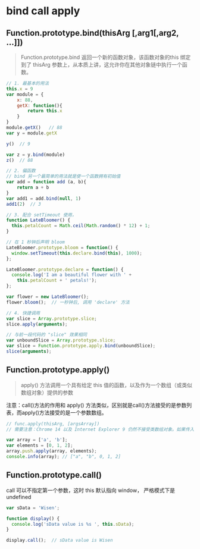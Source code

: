 # bind call apply

## Function.prototype.bind(thisArg [,arg1[,arg2, ...]])

> Function.prototype.bind 返回一个新的函数对象，该函数对象的this 绑定到了 thisArg 参数上，从本质上讲，这允许你在其他对象链中执行一个函数。

```js
// 1. 最基本的用法
this.x = 9
var module = {
    x: 88,
    getX: function(){
        return this.x
    }
}
module.getX()   // 88
var y = module.getX

y()  // 9

var z = y.bind(module)
z()  // 88

// 2. 偏函数
// bind 另一个最简单的用法就是使一个函数拥有初始值
var add = function add (a, b){
    return a + b
}
var add1 = add.bind(null, 1)
add1(2)  // 3

// 3. 配合 setTimeout 使用，
function LateBloomer() {
  this.petalCount = Math.ceil(Math.random() * 12) + 1;
}

// 在 1 秒钟后声明 bloom
LateBloomer.prototype.bloom = function() {
  window.setTimeout(this.declare.bind(this), 1000);
};

LateBloomer.prototype.declare = function() {
  console.log('I am a beautiful flower with ' +
    this.petalCount + ' petals!');
};

var flower = new LateBloomer();
flower.bloom();  // 一秒钟后, 调用 'declare' 方法

// 4. 快捷调用
var slice = Array.prototype.slice;
slice.apply(arguments);

// 与前一段代码的 "slice" 效果相同
var unboundSlice = Array.prototype.slice;
var slice = Function.prototype.apply.bind(unboundSlice);
slice(arguments);

```

## Function.prototype.apply()

> apply() 方法调用一个具有给定 this 值的函数，以及作为一个数组（或类似数组对象）提供的参数

注意：call()方法的作用和 apply() 方法类似，区别就是call()方法接受的是参数列表，而apply()方法接受的是一个参数数组。

```js
// func.apply(thisArg, [argsArray])
// 需要注意：Chrome 14 以及 Internet Explorer 9 仍然不接受类数组对象。如果传入类数组对象，它们会抛出异常。

var array = ['a', 'b'];
var elements = [0, 1, 2];
array.push.apply(array, elements);
console.info(array); // ["a", "b", 0, 1, 2]

```

## Function.prototype.call()

call 可以不指定第一个参数，这时 this 默认指向 window， 严格模式下是undefined

```js
var sData = 'Wisen';

function display() {
  console.log('sData value is %s ', this.sData);
}

display.call();  // sData value is Wisen

```